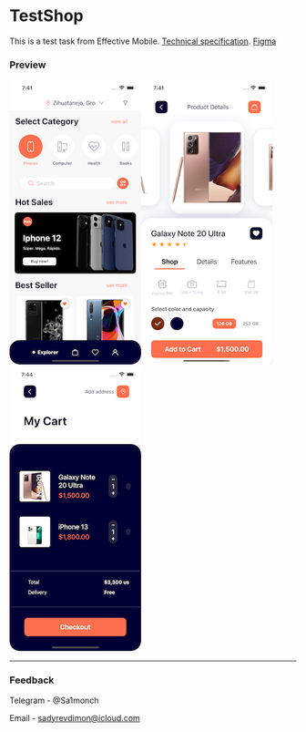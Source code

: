 # TestShop
This is a test task from Effective Mobile. 
[Technical specification](https://docs.google.com/document/d/1VedkRcsN6yukGO2uWES4RuIM8KMtESZ8p7zD7nGySMs/edit?usp=sharing).
[Figma](https://www.figma.com/file/KqZcU5m3GMxAHwgFkvCONz/ECOMMERCE?node-id=2%3A845)
###  __Preview__
![<img src="Preview_1.png" width="231" height="500">](Preview_1.png)![<img src="Preview_2.png" width="231" height="500">](Preview_2.png)![<img src="Preview_3.png" width="231" height="500">](Preview_3.png)
***
###  __Feedback__
Telegram - @Sa1monch

Email - sadyrevdimon@icloud.com
